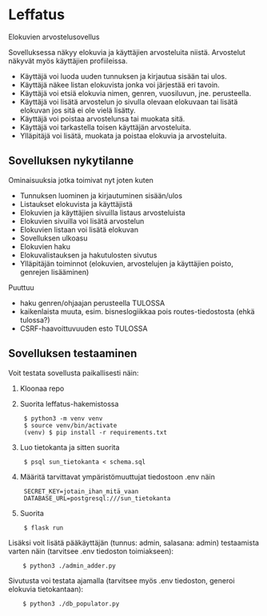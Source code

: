 # Leffatus
Elokuvien arvostelusovellus

Sovelluksessa näkyy elokuvia ja käyttäjien arvosteluita niistä. Arvostelut näkyvät myös käyttäjien profiileissa.
- Käyttäjä voi luoda uuden tunnuksen ja kirjautua sisään tai ulos.
- Käyttäjä näkee listan elokuvista jonka voi järjestää eri tavoin.
- Käyttäjä voi etsiä elokuvia nimen, genren, vuosiluvun, jne. perusteella.
- Käyttäjä voi lisätä arvostelun jo sivulla olevaan elokuvaan tai lisätä elokuvan jos sitä ei ole vielä lisätty.
- Käyttäjä voi poistaa arvostelunsa tai muokata sitä. 
- Käyttäjä voi tarkastella toisen käyttäjän arvosteluita.
- Ylläpitäjä voi lisätä, muokata ja poistaa elokuvia ja arvosteluita. 

## Sovelluksen nykytilanne
Ominaisuuksia jotka toimivat nyt joten kuten
- Tunnuksen luominen ja kirjautuminen sisään/ulos
- Listaukset elokuvista ja käyttäjistä
- Elokuvien ja käyttäjien sivuilla listaus arvosteluista
- Elokuvien sivuilla voi lisätä arvostelun
- Elokuvien listaan voi lisätä elokuvan
- Sovelluksen ulkoasu
- Elokuvien haku
- Elokuvalistauksen ja hakutulosten sivutus
- Ylläpitäjän toiminnot (elokuvien, arvostelujen ja käyttäjien poisto, genrejen lisääminen)

Puuttuu
- haku genren/ohjaajan perusteella TULOSSA
- kaikenlaista muuta, esim. bisneslogiikkaa pois routes-tiedostosta (ehkä tulossa?)
- CSRF-haavoittuvuuden esto TULOSSA
## Sovelluksen testaaminen

Voit testata sovellusta paikallisesti näin:
1. Kloonaa repo
2. Suorita leffatus-hakemistossa

        $ python3 -m venv venv
        $ source venv/bin/activate
        (venv) $ pip install -r requirements.txt

3. Luo tietokanta ja sitten suorita

        $ psql sun_tietokanta < schema.sql
        
4. Määritä tarvittavat ympäristömuuttujat tiedostoon .env näin

        SECRET_KEY=jotain_ihan_mitä_vaan
        DATABASE_URL=postgresql:///sun_tietokanta

5. Suorita

        $ flask run

Lisäksi voit lisätä pääkäyttäjän (tunnus: admin, salasana: admin) testaamista varten näin (tarvitsee .env tiedoston toimiakseen): 

        $ python3 ./admin_adder.py

Sivutusta voi testata ajamalla (tarvitsee myös .env tiedoston, generoi elokuvia tietokantaan):

        $ python3 ./db_populator.py